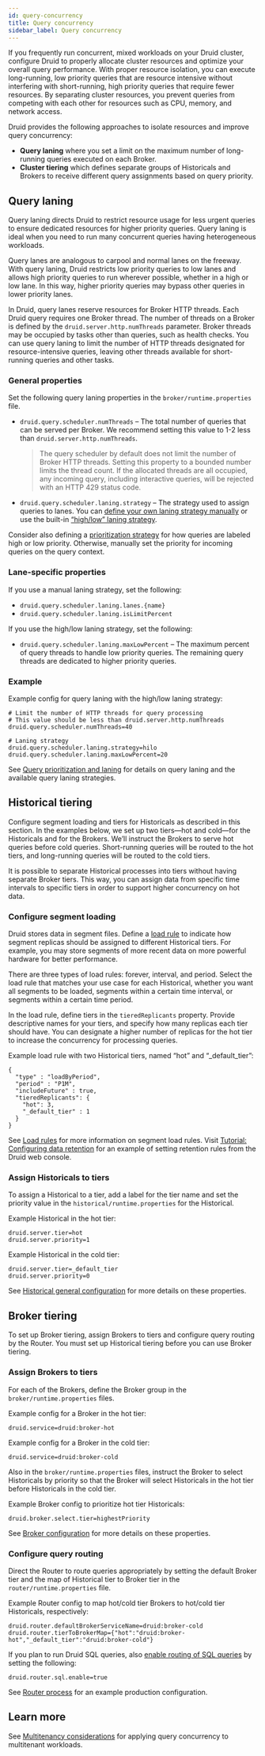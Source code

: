 ```yaml
---
id: query-concurrency
title: Query concurrency
sidebar_label: Query concurrency
---
```


<!--
  ~ Licensed to the Apache Software Foundation (ASF) under one
  ~ or more contributor license agreements.  See the NOTICE file
  ~ distributed with this work for additional information
  ~ regarding copyright ownership.  The ASF licenses this file
  ~ to you under the Apache License, Version 2.0 (the
  ~ "License"); you may not use this file except in compliance
  ~ with the License.  You may obtain a copy of the License at
  ~
  ~   http://www.apache.org/licenses/LICENSE-2.0
  ~
  ~ Unless required by applicable law or agreed to in writing,
  ~ software distributed under the License is distributed on an
  ~ "AS IS" BASIS, WITHOUT WARRANTIES OR CONDITIONS OF ANY
  ~ KIND, either express or implied.  See the License for the
  ~ specific language governing permissions and limitations
  ~ under the License.
  -->

If you frequently run concurrent, mixed workloads on your Druid cluster, configure Druid to properly allocate cluster resources and optimize your overall query performance. With proper resource isolation, you can execute long-running, low priority queries that are resource intensive without interfering with short-running, high priority queries that require fewer resources. By separating cluster resources, you prevent queries from competing with each other for resources such as CPU, memory, and network access.

Druid provides the following approaches to isolate resources and improve query concurrency:
- **Query laning** where you set a limit on the maximum number of long-running queries executed on each Broker. 
- **Cluster tiering** which defines separate groups of Historicals and Brokers to receive different query assignments based on query priority.

## Query laning

Query laning directs Druid to restrict resource usage for less urgent queries to ensure dedicated resources for higher priority queries. Query laning is ideal when you need to run many concurrent queries having heterogeneous workloads.

Query lanes are analogous to carpool and normal lanes on the freeway. With query laning, Druid restricts low priority queries to low lanes and allows high priority queries to run wherever possible, whether in a high or low lane. In this way, higher priority queries may bypass other queries in lower priority lanes.

In Druid, query lanes reserve resources for Broker HTTP threads. Each Druid query requires one Broker thread. The number of threads on a Broker is defined by the `druid.server.http.numThreads` parameter. Broker threads may be occupied by tasks other than queries, such as health checks. You can use query laning to limit the number of HTTP threads designated for resource-intensive queries, leaving other threads available for short-running queries and other tasks.

### General properties

Set the following query laning properties in the `broker/runtime.properties` file.

* `druid.query.scheduler.numThreads` – The total number of queries that can be served per Broker. We recommend setting this value to 1-2 less than `druid.server.http.numThreads`.
  > The query scheduler by default does not limit the number of Broker HTTP threads. Setting this property to a bounded number limits the thread count. If the allocated threads are all occupied, any incoming query, including interactive queries, will be rejected with an HTTP 429 status code.

* `druid.query.scheduler.laning.strategy` – The strategy used to assign queries to lanes. You can [define your own laning strategy manually](../configuration/index.md#manual-laning-strategy) or use the built-in [“high/low” laning strategy](../configuration/index.md#highlow-laning-strategy).

Consider also defining a [prioritization strategy](../configuration/index.md#prioritization-strategies) for how queries are labeled high or low priority. Otherwise, manually set the priority for incoming queries on the query context.

### Lane-specific properties

If you use a manual laning strategy, set the following:

* `druid.query.scheduler.laning.lanes.{name}`
* `druid.query.scheduler.laning.isLimitPercent`

If you use the high/low laning strategy, set the following:

* `druid.query.scheduler.laning.maxLowPercent` – The maximum percent of query threads to handle low priority queries. The remaining query threads are dedicated to higher priority queries.

### Example

Example config for query laning with the high/low laning strategy:

```
# Limit the number of HTTP threads for query processing
# This value should be less than druid.server.http.numThreads
druid.query.scheduler.numThreads=40 

# Laning strategy
druid.query.scheduler.laning.strategy=hilo
druid.query.scheduler.laning.maxLowPercent=20
```

See [Query prioritization and laning](../configuration/index.md#query-prioritization-and-laning) for details on query laning and the available query laning strategies.

## Historical tiering

Configure segment loading and tiers for Historicals as described in this section. In the examples below, we set up two tiers—hot and cold—for the Historicals and for the Brokers. We’ll instruct the Brokers to serve hot queries before cold queries. Short-running queries will be routed to the hot tiers, and long-running queries will be routed to the cold tiers.

It is possible to separate Historical processes into tiers without having separate Broker tiers. This way, you can assign data from specific time intervals to specific tiers in order to support higher concurrency on hot data. 

### Configure segment loading

Druid stores data in segment files. Define a [load rule](rule-configuration.md#load-rules) to indicate how segment replicas should be assigned to different Historical tiers. For example, you may store segments of more recent data on more powerful hardware for better performance.

There are three types of load rules: forever, interval, and period. Select the load rule that matches your use case for each Historical, whether you want all segments to be loaded, segments within a certain time interval, or segments within a certain time period. 

In the load rule, define tiers in the `tieredReplicants` property. Provide descriptive names for your tiers, and specify how many replicas each tier should have. You can designate a higher number of replicas for the hot tier to increase the concurrency for processing queries.

Example load rule with two Historical tiers, named “hot” and “\_default\_tier”:

```
{
  "type" : "loadByPeriod",
  "period" : "P1M",
  "includeFuture" : true,
  "tieredReplicants": {
    "hot": 3,
    "_default_tier" : 1
  }
}
```

See [Load rules](rule-configuration.md#load-rules) for more information on segment load rules. Visit [Tutorial: Configuring data retention](../tutorials/tutorial-retention.md) for an example of setting retention rules from the Druid web console.

### Assign Historicals to tiers

To assign a Historical to a tier, add a label for the tier name and set the priority value in the  `historical/runtime.properties` for the Historical.

Example Historical in the hot tier:

```
druid.server.tier=hot
druid.server.priority=1
```

Example Historical in the cold tier:

```
druid.server.tier=_default_tier
druid.server.priority=0
```

See [Historical general configuration](../configuration/index.md#historical-general-configuration) for more details on these properties.

## Broker tiering

To set up Broker tiering, assign Brokers to tiers and configure query routing by the Router. You must set up Historical tiering before you can use Broker tiering.


### Assign Brokers to tiers

For each of the Brokers, define the Broker group in the `broker/runtime.properties` files.

Example config for a Broker in the hot tier:
```
druid.service=druid:broker-hot
```

Example config for a Broker in the cold tier:
```
druid.service=druid:broker-cold
```

Also in the `broker/runtime.properties` files, instruct the Broker to select Historicals by priority so that the Broker will select Historicals in the hot tier before Historicals in the cold tier.

Example Broker config to prioritize hot tier Historicals:
```
druid.broker.select.tier=highestPriority
```

See [Broker configuration](../configuration/index.md#broker-process-configs) for more details on these properties.

### Configure query routing

Direct the Router to route queries appropriately by setting the default Broker tier and the map of Historical tier to Broker tier in the `router/runtime.properties` file.

Example Router config to map hot/cold tier Brokers to hot/cold tier Historicals, respectively:

```
druid.router.defaultBrokerServiceName=druid:broker-cold
druid.router.tierToBrokerMap={"hot":"druid:broker-hot","_default_tier":"druid:broker-cold"}
```

If you plan to run Druid SQL queries, also [enable routing of SQL queries](../design/router.md#routing-of-sql-queries-using-strategies) by setting the following:
```
druid.router.sql.enable=true
```

See [Router process](../design/router.md#example-production-configuration) for an example production configuration.

## Learn more

See [Multitenancy considerations](../querying/multitenancy.md) for applying query concurrency to multitenant workloads.
